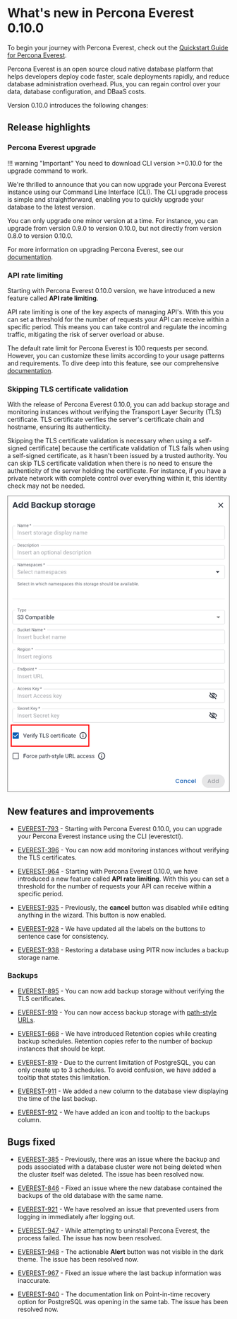 # What's new in Percona Everest 0.10.0

To begin your journey with Percona Everest, check out the [Quickstart Guide for Percona Everest](../quickstart-guide/quick-install.md).

Percona Everest is an open source cloud native database platform that helps developers deploy code faster, scale deployments rapidly, and reduce database administration overhead. Plus, you can regain control over your data, database configuration, and DBaaS costs.

Version 0.10.0 introduces the following changes:


## Release highlights

### Percona Everest upgrade

!!! warning "Important"
    You need to download CLI version >=0.10.0 for the upgrade command to work.    

We're thrilled to announce that you can now upgrade your Percona Everest instance using our Command Line Interface (CLI). The CLI upgrade process is simple and straightforward, enabling you to quickly upgrade your database to the latest version.

You can only upgrade one minor version at a time. For instance, you can upgrade from version 0.9.0 to version 0.10.0, but not directly from version 0.8.0 to version 0.10.0.

For more information on upgrading Percona Everest, see our [documentation](https://docs.percona.com/everest/upgrade_with_cli.html).


### API rate limiting

Starting with Percona Everest 0.10.0 version, we have introduced a new feature called **API rate limiting**. 

API rate limiting is one of the key aspects of managing API's. With this you can set a threshold for the number of requests your API can receive within a specific period. This means you can take control and regulate the incoming traffic, mitigating the risk of server overload or abuse. 

The default rate limit for Percona Everest is 100 requests per second. However, you can customize these limits according to your usage patterns and requirements. To dive deep into this feature, see our comprehensive [documentation](https://docs.percona.com/everest/use/API_rate_limit.html).


### Skipping TLS certificate validation

With the release of Percona Everest 0.10.0, you can add backup storage and monitoring instances without verifying the Transport Layer Security (TLS) certificate. TLS certificate verifies the server's certificate chain and hostname, ensuring its authenticity.


Skipping the TLS certificate validation is necessary when using a self-signed certificate] because the certificate validation of TLS fails when using a self-signed certificate, as it hasn't been issued by a trusted authority. You can skip TLS certificate validation when there is no need to ensure the authenticity of the server holding the certificate. For instance, if you have a private network with complete control over everything within it, this identity check may not be needed.

![!image](../images/create_backup_storage.png)


## New features and improvements

- [EVEREST-793](https://perconadev.atlassian.net/browse/EVEREST-793) - Starting with Percona Everest 0.10.0, you can upgrade your Percona Everest instance using the CLI (everestctl).

- [EVEREST-396](https://perconadev.atlassian.net/browse/EVEREST-396) - You can now add monitoring instances without verifying the TLS certificates. 

- [EVEREST-964](https://perconadev.atlassian.net/browse/EVEREST-964) - Starting with Percona Everest 0.10.0, we have introduced a new feature called **API rate limiting**. With this you can set a threshold for the number of requests your API can receive within a specific period.

- [EVEREST-935](https://perconadev.atlassian.net/browse/EVEREST-935) - Previously, the **cancel** button was disabled while editing anything in the wizard. This button is now enabled.

- [EVEREST-928](https://perconadev.atlassian.net/browse/EVEREST-928) - We have updated all the labels on the buttons to sentence case for consistency.

- [EVEREST-938](https://perconadev.atlassian.net/browse/EVEREST-938) - Restoring a database using PITR now includes a backup storage name.


### Backups

- [EVEREST-895](https://perconadev.atlassian.net/browse/EVEREST-895) - You can now add backup storage without verifying the TLS certificates.

- [EVEREST-919](https://perconadev.atlassian.net/browse/EVEREST-919) - You can now access backup storage with [path-style URLs](https://docs.aws.amazon.com/AmazonS3/latest/userguide/VirtualHosting.html#path-style-access).

- [EVEREST-668](https://perconadev.atlassian.net/browse/EVEREST-668) - We have introduced Retention copies while creating backup schedules. Retention copies refer to the number of backup instances that should be kept.

- [EVEREST-819](https://perconadev.atlassian.net/browse/EVEREST-819) - Due to the current limitation of PostgreSQL, you can only create up to 3 schedules. To avoid confusion, we have added a tooltip that states this limitation.

- [EVEREST-911](https://perconadev.atlassian.net/browse/EVEREST-911) - We added a new column to the database view displaying the time of the last backup.

- [EVEREST-912](https://perconadev.atlassian.net/browse/EVEREST-912) - We have added an icon and tooltip to the backups column.

## Bugs fixed

- [EVEREST-385](https://perconadev.atlassian.net/browse/EVEREST-385) - Previously, there was an issue where the backup and pods associated with a database cluster were not being deleted when the cluster itself was deleted. The issue has been resolved now.

- [EVEREST-846](https://perconadev.atlassian.net/browse/EVEREST-846) - Fixed an issue where the new database contained the backups of the old database with the same name.

- [EVEREST-921](https://perconadev.atlassian.net/browse/EVEREST-921) - We have resolved an issue that prevented users from logging in immediately after logging out.

- [EVEREST-947](https://perconadev.atlassian.net/browse/EVEREST-947) - While attempting to uninstall Percona Everest, the process failed. The issue has now been resolved.

- [EVEREST-948](https://perconadev.atlassian.net/browse/EVEREST-948) - The actionable **Alert** button was not visible in the dark theme. The issue has been resolved now.

- [EVEREST-967](https://perconadev.atlassian.net/browse/EVEREST-967) - Fixed an issue where the last backup information was inaccurate.

- [EVEREST-940](https://perconadev.atlassian.net/browse/EVEREST-940) - The documentation link on Point-in-time recovery option for PostgreSQL was opening in the same tab. The issue has been resolved now.

















